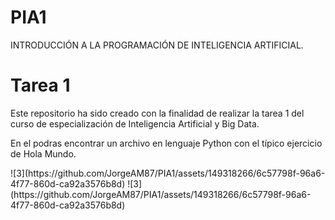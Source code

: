 # PIA1
<!DOCTYPE html>
<html lang="es-ES">
    <head>
        <meta charset="UTF-8">
        INTRODUCCIÓN A LA PROGRAMACIÓN DE INTELIGENCIA ARTIFICIAL.
    </head>
    <body>
        <h1>Tarea 1</h1>
        <p>Este repositorio ha sido creado con la finalidad de realizar la tarea 1 del curso de especialización de Inteligencia Artificial y Big Data.</p>
        <p>En el podras encontrar un archivo en lenguaje Python con el típico ejercicio de Hola Mundo.</p>
    </body>
    ![3](https://github.com/JorgeAM87/PIA1/assets/149318266/6c57798f-96a6-4f77-860d-ca92a3576b8d)
</html>
![3](https://github.com/JorgeAM87/PIA1/assets/149318266/6c57798f-96a6-4f77-860d-ca92a3576b8d)
